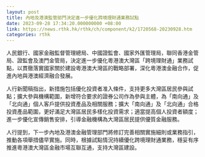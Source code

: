 ```yaml
---
layout: post
title: 內地及港澳監管部門決定進一步優化跨境理財通業務試點
date: 2023-09-28 17:34:20.000000000 +08:00
link: https://news.rthk.hk/rthk/ch/component/k2/1720568-20230928.htm
categories: rthk
---
```


人民銀行、國家金融監督管理總局、中國證監會、國家外匯管理局，聯同香港金管局、證監會及澳門金管局，決定進一步優化粵港澳大灣區「跨境理財通」業務試點，以貫徹落實國家關於建設粵港澳大灣區的戰略部署，深化粵港澳金融合作，促進內地與港澳經濟融合發展。

人行新聞稿指出，新措施包括優化投資者准入條件，支持更多大灣區居民參與試點；擴大參與機構範圍，新增符合要求的證券公司作為參與主體，為「南向通」及「北向通」個人客戶提供投資產品及相關服務；擴大「南向通」及「北向通」合格投資產品範圍，更好滿足大灣區居民多樣化投資需求；適當提高個人投資者額度；進一步優化宣傳銷售安排，引導金融機構為大灣區居民提供優質金融服務。

人行提到，下一步內地及港澳金融管理部門將修訂完善相關實施細則或業務指引，推動各項舉措儘早實施。同時，根據試點情況持續優化跨境理財通業務，穩妥有序推進粵港澳大灣區金融市場互聯互通，支持大灣區建設。
